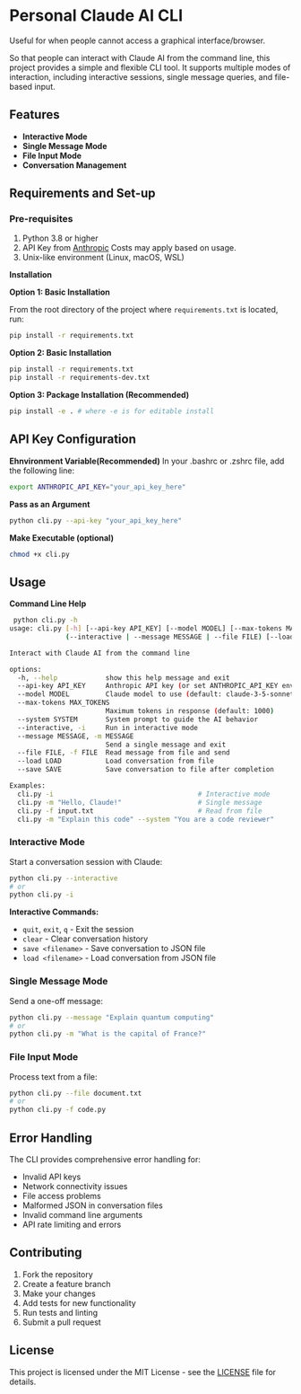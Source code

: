 # Personal Claude AI CLI

Useful for when people cannot access a graphical interface/browser. 

So that people can interact with Claude AI from the command line, this project provides a simple and flexible CLI tool. It supports multiple modes of interaction, including interactive sessions, single message queries, and file-based input.

## Features
 - **Interactive Mode**
 - **Single Message Mode**
 - **File Input Mode**
 - **Conversation Management**

## Requirements and Set-up

### Pre-requisites
1. Python 3.8 or higher
2. API Key from [Anthropic](https://www.anthropic.com/) Costs may apply based on usage.
3. Unix-like environment (Linux, macOS, WSL)
 


**Installation**

**Option 1: Basic Installation**

From the root directory of the project where `requirements.txt` is located, run:

```bash
pip install -r requirements.txt
```

**Option 2: Basic Installation**
```bash
pip install -r requirements.txt
pip install -r requirements-dev.txt
```

**Option 3: Package Installation (Recommended)**
```bash
pip install -e . # where -e is for editable install
```

## API Key Configuration

**Ehnvironment Variable(Recommended)**
In your .bashrc or .zshrc file, add the following line:

```bash
export ANTHROPIC_API_KEY="your_api_key_here"
```

**Pass as an Argument**
```bash
python cli.py --api-key "your_api_key_here" 
```

**Make Executable (optional)**
```bash
chmod +x cli.py
```

## Usage

**Command Line Help**

```bash
 python cli.py -h
usage: cli.py [-h] [--api-key API_KEY] [--model MODEL] [--max-tokens MAX_TOKENS] [--system SYSTEM]
              (--interactive | --message MESSAGE | --file FILE) [--load LOAD] [--save SAVE]

Interact with Claude AI from the command line

options:
  -h, --help            show this help message and exit
  --api-key API_KEY     Anthropic API key (or set ANTHROPIC_API_KEY env var)
  --model MODEL         Claude model to use (default: claude-3-5-sonnet-20241022)
  --max-tokens MAX_TOKENS
                        Maximum tokens in response (default: 1000)
  --system SYSTEM       System prompt to guide the AI behavior
  --interactive, -i     Run in interactive mode
  --message MESSAGE, -m MESSAGE
                        Send a single message and exit
  --file FILE, -f FILE  Read message from file and send
  --load LOAD           Load conversation from file
  --save SAVE           Save conversation to file after completion

Examples:
  cli.py -i                                    # Interactive mode
  cli.py -m "Hello, Claude!"                   # Single message
  cli.py -f input.txt                          # Read from file
  cli.py -m "Explain this code" --system "You are a code reviewer"
```

### Interactive Mode

Start a conversation session with Claude:

```bash
python cli.py --interactive
# or 
python cli.py -i
```
**Interactive Commands:**
- `quit`, `exit`, `q` - Exit the session
- `clear` - Clear conversation history
- `save <filename>` - Save conversation to JSON file
- `load <filename>` - Load conversation from JSON file

### Single Message Mode
Send a one-off message:
```bash
python cli.py --message "Explain quantum computing"
# or
python cli.py -m "What is the capital of France?"
```

### File Input Mode
Process text from a file:
```bash
python cli.py --file document.txt
# or
python cli.py -f code.py
```

## Error Handling

The CLI provides comprehensive error handling for:
- Invalid API keys
- Network connectivity issues
- File access problems
- Malformed JSON in conversation files
- Invalid command line arguments
- API rate limiting and errors

## Contributing

1. Fork the repository
2. Create a feature branch
3. Make your changes
4. Add tests for new functionality
5. Run tests and linting
6. Submit a pull request

## License

This project is licensed under the MIT License - see the [LICENSE](./LICENSE) file for details.
